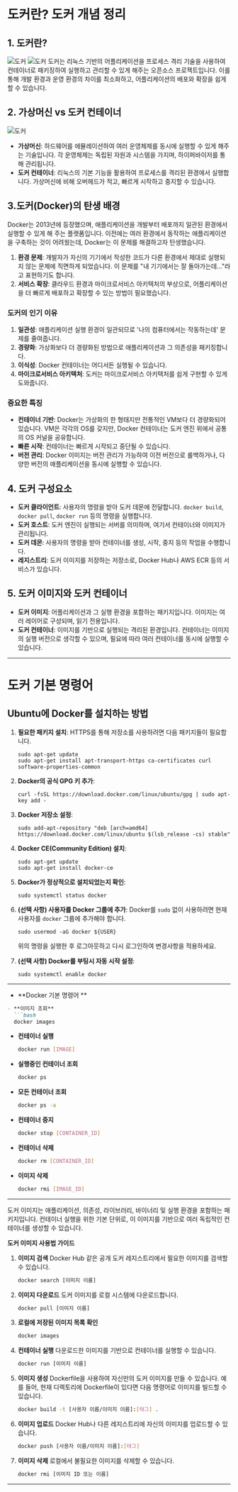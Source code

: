 # 도커란? 도커 개념 정리

## 1. 도커란?
![도커](https://github.com/leeapgil/study-summary/blob/master/img/docker.png)
![도커](https://github.com/leeapgil/study-summary/blob/master/img/docker1.png)
도커는 리눅스 기반의 어플리케이션을 프로세스 격리 기술을 사용하여 컨테이너로 패키징하여 실행하고 관리할 수 있게 해주는 오픈소스 프로젝트입니다. 이를 통해 개발 환경과 운영 환경의 차이를 최소화하고, 어플리케이션의 배포와 확장을 쉽게 할 수 있습니다.

## 2. 가상머신 vs 도커 컨테이너
![도커](https://github.com/leeapgil/study-summary/blob/master/img/docker1.JPG)
- **가상머신**: 하드웨어를 에뮬레이션하여 여러 운영체제를 동시에 실행할 수 있게 해주는 기술입니다. 각 운영체제는 독립된 자원과 시스템을 가지며, 하이퍼바이저를 통해 관리됩니다.
- **도커 컨테이너**: 리눅스의 기본 기능을 활용하여 프로세스를 격리된 환경에서 실행합니다. 가상머신에 비해 오버헤드가 적고, 빠르게 시작하고 중지할 수 있습니다.

## 3.도커(Docker)의 탄생 배경

Docker는 2013년에 등장했으며, 애플리케이션을 개발부터 배포까지 일관된 환경에서 실행할 수 있게 해 주는 플랫폼입니다. 이전에는 여러 환경에서 동작하는 애플리케이션을 구축하는 것이 어려웠는데, Docker는 이 문제를 해결하고자 탄생했습니다.

1. **환경 문제**: 개발자가 자신의 기기에서 작성한 코드가 다른 환경에서 제대로 실행되지 않는 문제에 직면하게 되었습니다. 이 문제를 "내 기기에서는 잘 돌아가는데..."라고 표현하기도 합니다.
2. **서비스 확장**: 클라우드 환경과 마이크로서비스 아키텍처의 부상으로, 어플리케이션을 더 빠르게 배포하고 확장할 수 있는 방법이 필요했습니다.

### 도커의 인기 이유

1. **일관성**: 애플리케이션 실행 환경이 일관되므로 '나의 컴퓨터에서는 작동하는데' 문제를 줄여줍니다.
2. **경량화**: 가상화보다 더 경량화된 방법으로 애플리케이션과 그 의존성을 패키징합니다.
3. **이식성**: Docker 컨테이너는 어디서든 실행될 수 있습니다.
4. **마이크로서비스 아키텍처**: 도커는 마이크로서비스 아키텍처를 쉽게 구현할 수 있게 도와줍니다.

### 중요한 특징

- **컨테이너 기반**: Docker는 가상화의 한 형태지만 전통적인 VM보다 더 경량화되어 있습니다. VM은 각각의 OS를 갖지만, Docker 컨테이너는 도커 엔진 위에서 공통의 OS 커널을 공유합니다.
- **빠른 시작**: 컨테이너는 빠르게 시작되고 중단될 수 있습니다.
- **버전 관리**: Docker 이미지는 버전 관리가 가능하여 이전 버전으로 롤백하거나, 다양한 버전의 애플리케이션을 동시에 실행할 수 있습니다.

## 4. 도커 구성요소

- **도커 클라이언트**: 사용자의 명령을 받아 도커 데몬에 전달합니다. `docker build`, `docker pull`, `docker run` 등의 명령을 실행합니다.
- **도커 호스트**: 도커 엔진이 실행되는 서버를 의미하며, 여기서 컨테이너와 이미지가 관리됩니다.
- **도커 데몬**: 사용자의 명령을 받아 컨테이너를 생성, 시작, 중지 등의 작업을 수행합니다.
- **레지스트리**: 도커 이미지를 저장하는 저장소로, Docker Hub나 AWS ECR 등의 서비스가 있습니다.

## 5. 도커 이미지와 도커 컨테이너

- **도커 이미지**: 어플리케이션과 그 실행 환경을 포함하는 패키지입니다. 이미지는 여러 레이어로 구성되며, 읽기 전용입니다.
- **도커 컨테이너**: 이미지를 기반으로 실행되는 격리된 환경입니다. 컨테이너는 이미지의 실행 버전으로 생각할 수 있으며, 필요에 따라 여러 컨테이너를 동시에 실행할 수 있습니다.

---

# 도커 기본 명령어 

## Ubuntu에 Docker를 설치하는 방법

1. **필요한 패키지 설치**: HTTPS를 통해 저장소를 사용하려면 다음 패키지들이 필요합니다.
    ```
    sudo apt-get update
    sudo apt-get install apt-transport-https ca-certificates curl software-properties-common
    ```

2. **Docker의 공식 GPG 키 추가**:
    ```
    curl -fsSL https://download.docker.com/linux/ubuntu/gpg | sudo apt-key add -
    ```

3. **Docker 저장소 설정**:
    ```
    sudo add-apt-repository "deb [arch=amd64] https://download.docker.com/linux/ubuntu $(lsb_release -cs) stable"
    ```

4. **Docker CE(Community Edition) 설치**:
    ```
    sudo apt-get update
    sudo apt-get install docker-ce
    ```

5. **Docker가 정상적으로 설치되었는지 확인**:
   
    ```
    sudo systemctl status docker
    ```

6. **(선택 사항) 사용자를 Docker 그룹에 추가**: Docker를 `sudo` 없이 사용하려면 현재 사용자를 `docker` 그룹에 추가해야 합니다.
   
    ```
    sudo usermod -aG docker ${USER}
    ```
    위의 명령을 실행한 후 로그아웃하고 다시 로그인하여 변경사항을 적용하세요.

8. **(선택 사항) Docker를 부팅시 자동 시작 설정**:
   
    ```
    sudo systemctl enable docker
    ```
    
---

- **Docker 기본 명령어 **

```markdown
- **이미지 조회**
  ```bash
  docker images
  ```

- **컨테이너 실행**
  ```bash
  docker run [IMAGE]
  ```

- **실행중인 컨테이너 조회**
  ```bash
  docker ps
  ```

- **모든 컨테이너 조회**
  ```bash
  docker ps -a
  ```

- **컨테이너 중지**
  ```bash
  docker stop [CONTAINER_ID]
  ```

- **컨테이너 삭제**
  ```bash
  docker rm [CONTAINER_ID]
  ```

- **이미지 삭제**
  ```bash
  docker rmi [IMAGE_ID]
  ```
---

도커 이미지는 애플리케이션, 의존성, 라이브러리, 바이너리 및 실행 환경을 포함하는 패키지입니다. 컨테이너 실행을 위한 기본 단위로, 이 이미지를 기반으로 여러 독립적인 컨테이너를 생성할 수 있습니다.

**도커 이미지 사용법 가이드**

1. **이미지 검색**
   Docker Hub 같은 공개 도커 레지스트리에서 필요한 이미지를 검색할 수 있습니다.
   ```bash
   docker search [이미지 이름]
   ```

2. **이미지 다운로드**
   도커 이미지를 로컬 시스템에 다운로드합니다.
   ```bash
   docker pull [이미지 이름]
   ```

3. **로컬에 저장된 이미지 목록 확인**
   ```bash
   docker images
   ```

4. **컨테이너 실행**
   다운로드한 이미지를 기반으로 컨테이너를 실행할 수 있습니다.
   ```bash
   docker run [이미지 이름]
   ```

5. **이미지 생성**
   Dockerfile을 사용하여 자신만의 도커 이미지를 만들 수 있습니다. 예를 들어, 현재 디렉토리에 Dockerfile이 있다면 다음 명령어로 이미지를 빌드할 수 있습니다.
   ```bash
   docker build -t [사용자 이름/이미지 이름]:[태그] .
   ```

6. **이미지 업로드**
   Docker Hub나 다른 레지스트리에 자신의 이미지를 업로드할 수 있습니다.
   ```bash
   docker push [사용자 이름/이미지 이름]:[태그]
   ```

7. **이미지 삭제**
   로컬에서 불필요한 이미지를 삭제할 수 있습니다.
   ```bash
   docker rmi [이미지 ID 또는 이름]
   ```

---

